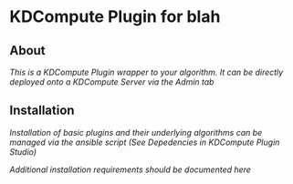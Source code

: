 # KDCompute Plugin for blah

## About

*This is a KDCompute Plugin wrapper to your algorithm. It can be directly deployed onto a KDCompute Server via the Admin tab*

## Installation

*Installation of basic plugins and their underlying algorithms can be managed via the ansible script (See Depedencies in KDCompute Plugin Studio)*

*Additional installation requirements should be documented here*